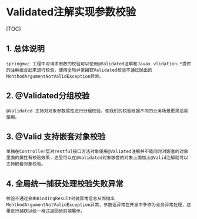 # Validated注解实现参数校验



[TOC]

## 1. 总体说明

```
springmvc 工程中对请求参数的校验可以使用@Validated注解和Javax.vlidation.*提供的注解组合起来进行校验，使用全局异常捕获Validated校验不通过抛出的MehthodArgumentNotValidException异常。
```

## 2. @Validated分组校验

```
@Validated 支持对对象参数属性进行分组校验，使我们的校验根据不同的业务场景更灵活易使用。
```

## 3. @Valid 支持嵌套对象校验

```
单独在Controller层对restful接口方法对象使用@Valiated注解并不能同时对嵌套的对象里面的属性有校验效果，这里可以在@Validated对象嵌套的对象上面加上@Valid注解就可以支持嵌套对象校验。
```

## 4. 全局统一捕获处理校验失败异常

```
校验不通过会由BindingResult封装异常信息从而抛出MehthodArgumentNotValidException异常，参数话异常在开发中多作为业务异常处理，这里进行捕获以统一格式返回给前端展示。
```

